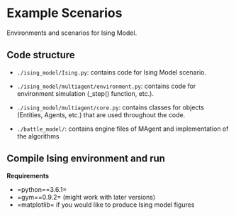 # Example Scenarios

Environments and scenarios for Ising Model.

## Code structure

- `./ising_model/Ising.py`: contains code for Ising Model scenario.

- `./ising_model/multiagent/environment.py`: contains code for environment simulation (_step() function, etc.).

- `./ising_model/multiagent/core.py`: contains classes for objects (Entities, Agents, etc.) that are used throughout the code.

- `./battle_model/`: contains engine files of MAgent and implementation of the algorithms

## Compile Ising environment and run

**Requirements**
- =python==3.6.1=
- =gym==0.9.2= (might work with later versions)
- =matplotlib= if you would like to produce Ising model figures